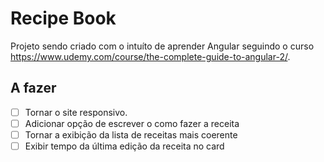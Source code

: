 # Recipe Book

Projeto sendo criado com o intuíto de aprender Angular seguindo o curso https://www.udemy.com/course/the-complete-guide-to-angular-2/.

## A fazer
- [ ] Tornar o site responsivo.
- [ ] Adicionar opção de escrever o como fazer a receita
- [ ] Tornar a exibição da lista de receitas mais coerente 
- [ ] Exibir tempo da última edição da receita no card
